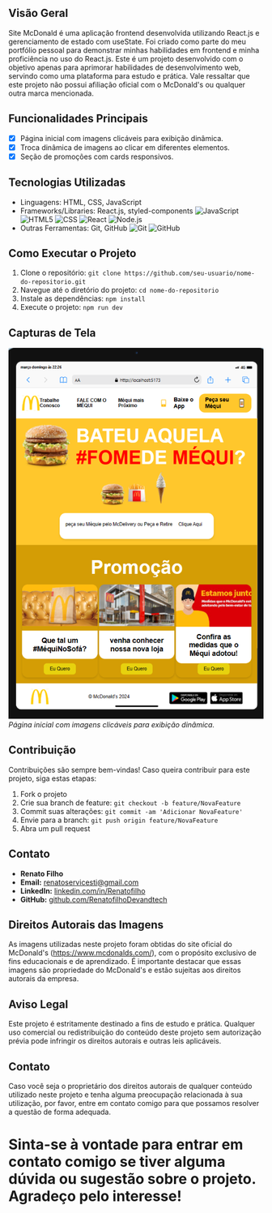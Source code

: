## Visão Geral

Site McDonald
é uma aplicação frontend desenvolvida utilizando React.js e gerenciamento de estado com useState. Foi criado como parte do meu portfólio pessoal para demonstrar minhas habilidades em frontend e minha proficiência no uso do React.js.
Este é um projeto desenvolvido com o objetivo apenas para aprimorar habilidades de desenvolvimento web, servindo como uma plataforma para estudo e prática. Vale ressaltar que este projeto não possui afiliação oficial com o McDonald's ou qualquer outra marca mencionada.

## Funcionalidades Principais
- [x] Página inicial com imagens clicáveis para exibição dinâmica.
- [x] Troca dinâmica de imagens ao clicar em diferentes elementos.
- [x] Seção de promoções com cards responsivos.

## Tecnologias Utilizadas

- Linguagens: HTML, CSS, JavaScript
- Frameworks/Libraries: React.js, styled-components
![JavaScript](https://img.shields.io/badge/-JavaScript-333333?style=flat&logo=javascript)
![HTML5](https://img.shields.io/badge/-HTML5-333333?style=flat&logo=HTML5)
![CSS](https://img.shields.io/badge/-CSS-333333?style=flat&logo=CSS3&logoColor=1572B6)
![React](https://img.shields.io/badge/-React-333333?style=flat&logo=react)
![Node.js](https://img.shields.io/badge/-Node.js-333333?style=flat&logo=Node.js)
- Outras Ferramentas: Git, GitHub
![Git](https://img.shields.io/badge/-Git-333333?style=flat&logo=git)
![GitHub](https://img.shields.io/badge/-GitHub-333333?style=flat&logo=github)


## Como Executar o Projeto

1. Clone o repositório: `git clone https://github.com/seu-usuario/nome-do-repositorio.git`
2. Navegue até o diretório do projeto: `cd nome-do-repositorio`
3. Instale as dependências: `npm install`
4. Execute o projeto: `npm run dev`

## Capturas de Tela
![Página Inicial](./src/assets/appmacdonald.png)
*Página inicial com imagens clicáveis para exibição dinâmica.*

## Contribuição

Contribuições são sempre bem-vindas! Caso queira contribuir para este projeto, siga estas etapas:

1. Fork o projeto
2. Crie sua branch de feature: `git checkout -b feature/NovaFeature`
3. Commit suas alterações: `git commit -am 'Adicionar NovaFeature'`
4. Envie para a branch: `git push origin feature/NovaFeature`
5. Abra um pull request

## Contato

- **Renato Filho**
- **Email:** renatoservicesti@gmail.com
- **LinkedIn:** [linkedin.com/in/Renatofilho](https://www.linkedin.com/in/renato-filho-devandtech)
- **GitHub:** [github.com/RenatofilhoDevandtech](https://github.com/RenatofilhoDevandtech)


## Direitos Autorais das Imagens
As imagens utilizadas neste projeto foram obtidas do site oficial do McDonald's (https://www.mcdonalds.com/), com o propósito exclusivo de fins educacionais e de aprendizado. É importante destacar que essas imagens são propriedade do McDonald's e estão sujeitas aos direitos autorais da empresa.

## Aviso Legal
Este projeto é estritamente destinado a fins de estudo e prática. Qualquer uso comercial ou redistribuição do conteúdo deste projeto sem autorização prévia pode infringir os direitos autorais e outras leis aplicáveis.

## Contato
Caso você seja o proprietário dos direitos autorais de qualquer conteúdo utilizado neste projeto e tenha alguma preocupação relacionada à sua utilização, por favor, entre em contato comigo para que possamos resolver a questão de forma adequada.

# Sinta-se à vontade para entrar em contato comigo se tiver alguma dúvida ou sugestão sobre o projeto. Agradeço pelo interesse!




